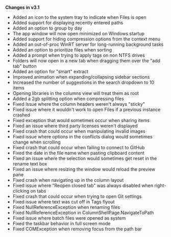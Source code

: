 **Changes in v3.1**

- Added an icon to the system tray to indicate when Files is open
- Added support for displaying recently entered paths
- Added an option to group by day
- The app window will now open minimized on Windows startup
- Added support for hiding compression options from the context menu
- Added an out-of-proc WinRT server for long-running background tasks
- Added an option to prioritize files when sorting
- Added a prompt when trying to apply tags on non NTFS drives
- Folders will now open in a new tab when dragging them over the "add tab" button
- Added an option for "smart" extract
- Improved animation when expanding/collapsing sidebar sections
- Increased the number of suggestions in the search dropdown to 10 items
- Opening libraries in the columns view will treat them as root
- Added a 2gb splitting option when compressing files
- Fixed issue where the column headers weren't always "sticky"
- Fixed issue where it wouldn't work to open Files if a previous instance crashed
- Fixed exception that would sometimes occur when sharing items
- Fixed an issue where third party licenses weren't displayed
- Fixed crash that could occur when manipulating invalid images
- Fixed issue where options in the conflicts dialog would sometimes change when scrolling
- Fixed crash that could occur when failing to connect to GitHub
- Fixed the date in the file name when pasting clipboard content
- Fixed an issue where the selection would sometimes get reset in the rename text box
- Fixed an issue where resizing the window would reload the preview pane
- Fixed crash when navigating up in the column layout
- Fixed issue where "Reopen closed tab" was always disabled when right-clicking on tabs
- Fixed crash that could occur when trying to open Git settings
- Fixed issue where text was cut off in Tags flyout
- Fixed NullReferenceException when renaming files
- Fixed NullReferenceException in ColumnShellPage.NavigateToPath
- Fixed issue where batch files were opened as system
- Fixed the taskbar behavior in full screen mode
- Fixed COMException when removing focus from the path bar
